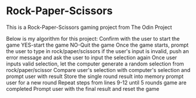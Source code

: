 # Rock-Paper-Scissors
This is a Rock-Paper-Scissors gaming project from The Odin Project

Below is my algorithm for this project:
Confirm with the user to start the game
    YES-start the game
    NO-Quit the game
Once the game starts, prompt the user to type in rock/paper/scissors
    if the user's input is invalid, push an error message and ask the user to input the selection again
    Once user inputs valid selection, let the computer generate a random selection from rock/paper/scissor
    Compare user's selection with computer's selection and prompt user with result 
    Store the single round result into memory prompt user for a new round
Repeat steps from lines 9-12 until 5 rounds game are completed
Prompt user with the final result and reset the game